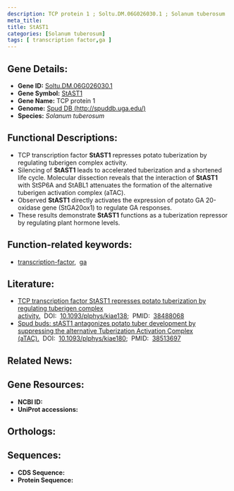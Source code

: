 ```yaml
---
description: TCP protein 1 ; Soltu.DM.06G026030.1 ; Solanum tuberosum
meta_title:
title: StAST1
categories: [Solanum tuberosum]
tags: [ transcription factor,ga ]
---
```


## Gene Details:
- **Gene ID:** [Soltu.DM.06G026030.1]()
- **Gene Symbol:** <u>StAST1</u>
- **Gene Name:** TCP protein 1
- **Genome:** [Spud DB (http://spuddb.uga.edu/)]()
- **Species:** *Solanum tuberosum*

## Functional Descriptions:
   - TCP transcription factor **StAST1** represses potato tuberization by regulating tuberigen complex activity.
   - Silencing of **StAST1** leads to accelerated tuberization and a shortened life cycle. Molecular dissection reveals that the interaction of **StAST1** with StSP6A and StABL1 attenuates the formation of the alternative tuberigen activation complex (aTAC).
   - Observed **StAST1** directly activates the expression of potato GA 20-oxidase gene (StGA20ox1) to regulate GA responses.
   - These results demonstrate **StAST1** functions as a tuberization repressor by regulating plant hormone levels.

## Function-related keywords:
   - [transcription-factor](/tags/transcription-factor/),&nbsp;&nbsp;[ga](/tags/ga/)

## Literature:
   - [TCP transcription factor StAST1 represses potato tuberization by regulating tuberigen complex activity.](https://doi.org/10.1093/plphys/kiae138)&nbsp;&nbsp;DOI:&nbsp;&nbsp;[10.1093/plphys/kiae138](https://doi.org/10.1093/plphys/kiae138);&nbsp;&nbsp;PMID:&nbsp;&nbsp;[38488068](https://pubmed.ncbi.nlm.nih.gov/38488068/)
   - [Spud buds: stAST1 antagonizes potato tuber development by suppressing the alternative Tuberization Activation Complex (aTAC).](https://doi.org/10.1093/plphys/kiae180)&nbsp;&nbsp;DOI:&nbsp;&nbsp;[10.1093/plphys/kiae180](https://doi.org/10.1093/plphys/kiae180);&nbsp;&nbsp;PMID:&nbsp;&nbsp;[38513697](https://pubmed.ncbi.nlm.nih.gov/38513697/)

## Related News:

## Gene Resources:
- **NCBI ID:**  [](https://www.ncbi.nlm.nih.gov/gene/?term=)
- **UniProt accessions:**  [](https://www.uniprot.org/uniprotkb//entry)

## Orthologs:

## Sequences:
- **CDS Sequence:**
- **Protein Sequence:**
